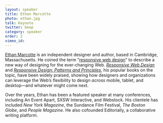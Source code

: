 ```yaml
---
layout: speaker
title: Ethan Marcotte
photo: ethan.jpg
talk: Keynote
twitter: beep
category: speaker
order: 2
vimeo_id:
---
```


[Ethan Marcotte](http://ethanmarcotte.com/) is an independent designer and author, based in Cambridge, Massachusetts. He coined the term “[responsive web design](http://www.alistapart.com/articles/responsive-web-design)” to describe a new way of designing for the ever-changing Web. [<cite>Responsive Web Design</cite>](http://www.abookapart.com/products/responsive-web-design) and [<cite>Responsive Design: Patterns and Principles</cite>](http://abookapart.com/products/responsive-design-patterns-principles), his popular books on the topic, have been widely praised, showing how designers and organizations can leverage the Web’s flexibility to design _across_ mobile, tablet, and desktop—and whatever might come next.

Over the years, Ethan has been a featured speaker at many conferences, including An Event Apart, SXSW Interactive, and Webstock. His clientele has included <cite>New York Magazine</cite>, the Sundance Film Festival, <cite>The Boston Globe</cite>, and <cite>People Magazine</cite>. He also cofounded Editorially, a collaborative writing platform.
